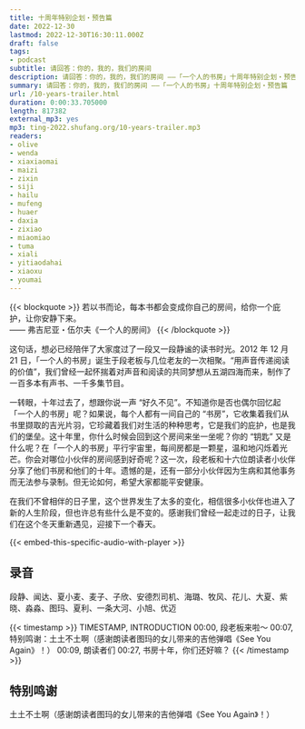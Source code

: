 ```yaml
---
title: 十周年特别企划・预告篇
date: 2022-12-30
lastmod: 2022-12-30T16:30:11.000Z
draft: false
tags:
- podcast
subtitle: 请回答：你的，我的，我们的房间
description: 请回答：你的，我的，我们的房间 ——「一个人的书房」十周年特别企划・预告篇
summary: 请回答：你的，我的，我们的房间 ——「一个人的书房」十周年特别企划・预告篇
url: /10-years-trailer.html
duration: 0:00:33.705000
length: 817382
external_mp3: yes
mp3: ting-2022.shufang.org/10-years-trailer.mp3
readers:
- olive
- wenda
- xiaxiaomai
- maizi
- zixin
- siji
- hailu
- mufeng
- huaer
- daxia
- zixiao
- miaomiao
- tuma
- xiali
- yitiaodahai
- xiaoxu
- youmai
---
```


{{< blockquote >}}
若以书而论，每本书都会变成你自己的房间，给你一个庇护，让你安静下来。  
—— 弗吉尼亚・伍尔夫《一个人的房间》
{{< /blockquote >}}

这句话，想必已经陪伴了大家度过了一段又一段静谧的读书时光。2012 年 12 月 21 日，「一个人的书房」诞生于段老板与几位老友的一次相聚。“用声音传递阅读的价值”，我们曾经一起怀揣着对声音和阅读的共同梦想从五湖四海而来，制作了一百多本有声书、一千多集节目。

一转眼，十年过去了，想跟你说一声 “好久不见”。不知道你是否也偶尔回忆起「一个人的书房」呢？如果说，每个人都有一间自己的 “书房”，它收集着我们从书里撷取的吉光片羽，它珍藏着我们对生活的种种思考，它是我们的庇护，也是我们的堡垒。这十年里，你什么时候会回到这个房间来坐一坐呢？你的 “钥匙” 又是什么呢？在「一个人的书房」平行宇宙里，每间房都是一颗星，温和地闪烁着光芒。你会对哪位小伙伴的房间感到好奇呢？这一次，段老板和十六位朗读者小伙伴分享了他们书房和他们的十年。遗憾的是，还有一部分小伙伴因为生病和其他事务而无法参与录制。但无论如何，希望大家都能平安健康。

在我们不曾相伴的日子里，这个世界发生了太多的变化，相信很多小伙伴也进入了新的人生阶段，但也许总有些什么是不变的。感谢我们曾经一起走过的日子，让我们在这个冬天重新遇见，迎接下一个春天。

{{< embed-this-specific-audio-with-player >}}

## 录音

段静、闻达、夏小麦、麦子、子欣、安德烈司机、海璐、牧风、花儿、大夏、紫晓、淼淼、图玛、夏利、一条大河、小旭、优迈

{{< timestamp >}}
TIMESTAMP, INTRODUCTION
00:00, 段老板来啦～
00:07, 特别鸣谢：土土不土啊（感谢朗读者图玛的女儿带来的吉他弹唱《See You Again》！）
00:09, 朗读者们
00:27, 书房十年，你们还好嘛？
{{< /timestamp >}}

## 特别鸣谢

土土不土啊（感谢朗读者图玛的女儿带来的吉他弹唱《See You Again》！）